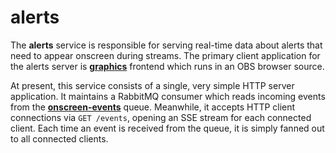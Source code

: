 # alerts

The **alerts** service is responsible for serving real-time data about alerts that need
to appear onscreen during streams. The primary client application for the alerts server
is [**graphics**](https://github.com/golden-vcr/graphics) frontend which runs in an OBS
browser source.

At present, this service consists of a single, very simple HTTP server application. It
maintains a RabbitMQ consumer which reads incoming events from the
[**onscreen-events**](https://github.com/golden-vcr/schemas/tree/main/onscreen-events)
queue. Meanwhile, it accepts HTTP client connections via `GET /events`, opening an SSE
stream for each connected client. Each time an event is received from the queue, it is
simply fanned out to all connected clients.
